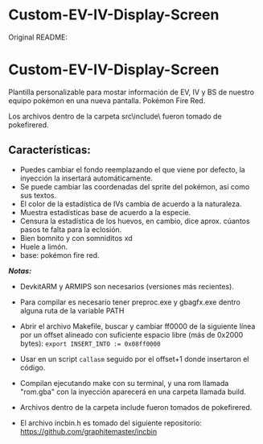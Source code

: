 # Custom-EV-IV-Display-Screen


Original README:

# Custom-EV-IV-Display-Screen
 Plantilla personalizable para mostar información de EV, IV y BS de nuestro equipo pokémon en una nueva pantalla. Pokémon Fire Red.
 
Los archivos dentro de la carpeta src\include\ fueron tomado de pokefirered.
 
Características:
-
+ Puedes cambiar el fondo reemplazando el que viene por defecto, la inyección la insertará automáticamente.
+ Se puede cambiar las coordenadas del sprite del pokémon, así como sus textos.
+ El color de la estadística de IVs cambia de acuerdo a la naturaleza.
+ Muestra estadísticas base de acuerdo a la especie.
+ Censura la estadística de los huevos, en cambio, dice aprox. cúantos pasos te falta para la eclosión.
+ Bien bomnito y con somniditos xd
+ Huele a limón.
+ base: pokémon fire red.


***Notas:***

- DevkitARM y ARMIPS son necesarios (versiones más recientes).

- Para compilar es necesario tener preproc.exe y gbagfx.exe dentro alguna ruta de la variable PATH

- Abrir el archivo Makefile, buscar y cambiar ff0000 de la siguiente línea por un offset alineado con suficiente espacio libre (más de 0x2000 bytes):
        `export INSERT_INTO := 0x08ff0000`

- Usar en un script `callasm` seguido por el offset+1 donde insertaron el código.

- Compilan ejecutando make con su terminal, y una rom llamada "rom.gba" con la inyección aparecerá en una carpeta llamada build.

- Archivos dentro de la carpeta include fueron tomados de pokefirered.

- El archivo incbin.h es tomado del siguiente repositorio: https://github.com/graphitemaster/incbin
